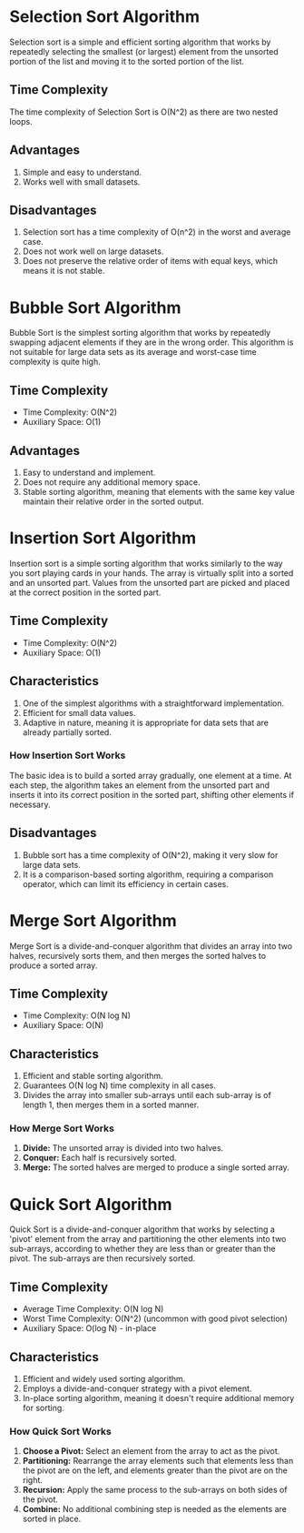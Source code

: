 # Selection Sort Algorithm

Selection sort is a simple and efficient sorting algorithm that works by repeatedly selecting the smallest (or largest) element from the unsorted portion of the list and moving it to the sorted portion of the list.

## Time Complexity
The time complexity of Selection Sort is O(N^2) as there are two nested loops.

## Advantages
1. Simple and easy to understand.
2. Works well with small datasets.

## Disadvantages
1. Selection sort has a time complexity of O(n^2) in the worst and average case.
2. Does not work well on large datasets.
3. Does not preserve the relative order of items with equal keys, which means it is not stable.


# Bubble Sort Algorithm

Bubble Sort is the simplest sorting algorithm that works by repeatedly swapping adjacent elements if they are in the wrong order. This algorithm is not suitable for large data sets as its average and worst-case time complexity is quite high.

## Time Complexity
- Time Complexity: O(N^2)
- Auxiliary Space: O(1)

## Advantages
1. Easy to understand and implement.
2. Does not require any additional memory space.
3. Stable sorting algorithm, meaning that elements with the same key value maintain their relative order in the sorted output.


# Insertion Sort Algorithm

Insertion sort is a simple sorting algorithm that works similarly to the way you sort playing cards in your hands. The array is virtually split into a sorted and an unsorted part. Values from the unsorted part are picked and placed at the correct position in the sorted part.

## Time Complexity
- Time Complexity: O(N^2)
- Auxiliary Space: O(1)

## Characteristics
1. One of the simplest algorithms with a straightforward implementation.
2. Efficient for small data values.
3. Adaptive in nature, meaning it is appropriate for data sets that are already partially sorted.

### How Insertion Sort Works
The basic idea is to build a sorted array gradually, one element at a time. At each step, the algorithm takes an element from the unsorted part and inserts it into its correct position in the sorted part, shifting other elements if necessary.

## Disadvantages
1. Bubble sort has a time complexity of O(N^2), making it very slow for large data sets.
2. It is a comparison-based sorting algorithm, requiring a comparison operator, which can limit its efficiency in certain cases.

# Merge Sort Algorithm

Merge Sort is a divide-and-conquer algorithm that divides an array into two halves, recursively sorts them, and then merges the sorted halves to produce a sorted array.

## Time Complexity
- Time Complexity: O(N log N)
- Auxiliary Space: O(N)

## Characteristics

1. Efficient and stable sorting algorithm.
2. Guarantees O(N log N) time complexity in all cases.
3. Divides the array into smaller sub-arrays until each sub-array is of length 1, then merges them in a sorted manner.

### How Merge Sort Works 

1. **Divide:** The unsorted array is divided into two halves.
2. **Conquer:** Each half is recursively sorted.
3. **Merge:** The sorted halves are merged to produce a single sorted array.

# Quick Sort Algorithm

Quick Sort is a divide-and-conquer algorithm that works by selecting a 'pivot' element from the array and partitioning the other elements into two sub-arrays, according to whether they are less than or greater than the pivot. The sub-arrays are then recursively sorted.

## Time Complexity

- Average Time Complexity: O(N log N)
- Worst Time Complexity: O(N^2) (uncommon with good pivot selection)
- Auxiliary Space: O(log N) - in-place

## Characteristics

1. Efficient and widely used sorting algorithm.
2. Employs a divide-and-conquer strategy with a pivot element.
3. In-place sorting algorithm, meaning it doesn't require additional memory for sorting.

### How Quick Sort Works

1. **Choose a Pivot:** Select an element from the array to act as the pivot.
2. **Partitioning:** Rearrange the array elements such that elements less than the pivot are on the left, and elements greater than the pivot are on the right.
3. **Recursion:** Apply the same process to the sub-arrays on both sides of the pivot.
4. **Combine:** No additional combining step is needed as the elements are sorted in place.





